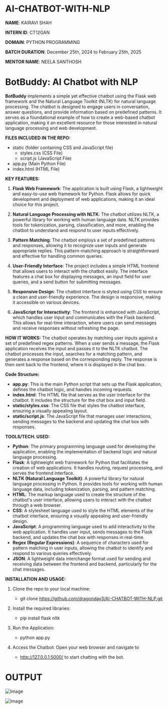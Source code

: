 # AI-CHATBOT-WITH-NLP

**NAME**: KAIRAVI SHAH

**INTERN ID**: CT12GAN

**DOMAIN**: PYTHON PROGRAMMING

**BATCH DURATION**: December 25th, 2024 to February 25th, 2025

**MENTOR NAME**: NEELA SANTHOSH

# **BotBuddy: AI Chatbot with NLP**

**BotBuddy** implements a simple yet effective chatbot using the Flask web framework and the Natural Language Toolkit (NLTK) for natural language processing. The chatbot is designed to engage users in conversation, answer questions, and provide information based on predefined patterns. It serves as a foundational example of how to create a web-based chatbot application, making it an excellent resource for those interested in natural language processing and web development.

**FILES INCLUDED IN THE REPO:**
- static (folder containing CSS and JavaScript file)
  - styles.css (CSS File)
  - script.js (JavaScript File)
- app.py (Main Python File)
- index.html (HTML File)

**KEY FEATURES:**
1. **Flask Web Framework**: The application is built using Flask, a lightweight and easy-to-use web framework for Python. Flask allows for quick development and deployment of web applications, making it an ideal choice for this project.

2. **Natural Language Processing with NLTK**: The chatbot utilizes NLTK, a powerful library for working with human language data. NLTK provides tools for tokenization, parsing, classification, and more, enabling the chatbot to understand and respond to user inputs effectively.

3. **Pattern Matching**: The chatbot employs a set of predefined patterns and responses, allowing it to recognize user inputs and generate appropriate replies. This pattern-matching approach is straightforward and effective for handling common queries.

4. **User-Friendly Interface**: The project includes a simple HTML frontend that allows users to interact with the chatbot easily. The interface features a chat box for displaying messages, an input field for user queries, and a send button for submitting messages.

5. **Responsive Design**: The chatbot interface is styled using CSS to ensure a clean and user-friendly experience. The design is responsive, making it accessible on various devices.

6. **JavaScript for Interactivity**: The frontend is enhanced with JavaScript, which handles user input and communicates with the Flask backend. This allows for real-time interaction, where users can send messages and receive responses without refreshing the page.

**HOW IT WORKS:**
The chatbot operates by matching user inputs against a set of predefined regex patterns. When a user sends a message, the Flask application receives the input and passes it to the NLTK chatbot. The chatbot processes the input, searches for a matching pattern, and generates a response based on the corresponding reply. The response is then sent back to the frontend, where it is displayed in the chat box.

**Code Structure:**
- **app.py**: This is the main Python script that sets up the Flask application, defines the chatbot logic, and handles incoming requests.
- **index.html**: The HTML file that serves as the user interface for the chatbot. It includes the structure for the chat box and input field.
- **static/styles.css**: The CSS file that styles the chatbot interface, ensuring a visually appealing layout.
- **static/script.js**: The JavaScript file that manages user interactions, sending messages to the backend and updating the chat box with responses.

**TOOLS/TECH. USED:**
- **Python**: The primary programming language used for developing the application, enabling the implementation of backend logic and natural language processing.
- **Flask**: A lightweight web framework for Python that facilitates the creation of web applications. It handles routing, request processing, and serves the frontend interface.
- **NLTK (Natural Language Toolkit)**: A powerful library for natural language processing in Python. It provides tools for working with human language data, including tokenization, parsing, and pattern matching.
- **HTML**: The markup language used to create the structure of the chatbot's user interface, allowing users to interact with the chatbot through a web browser.
- **CSS**: A stylesheet language used to style the HTML elements of the chatbot interface, ensuring a visually appealing and user-friendly design.
- **JavaScript**: A programming language used to add interactivity to the web application. It handles user input, sends messages to the Flask backend, and updates the chat box with responses in real-time.
- **Regex (Regular Expressions)**: A sequence of characters used for pattern matching in user inputs, allowing the chatbot to identify and respond to various queries effectively.
- **JSON**: A lightweight data interchange format used for sending and receiving data between the frontend and backend, particularly for the chat messages.

**INSTALLATION AND USAGE:**
1. Clone the repo to your local machine:
   - git clone https://github.com/dragonday3/AI-CHATBOT-WITH-NLP.git

2. Install the required libraries:
   - pip install flask nltk

3. Run the Application:
   - python app.py

4. Access the Chatbot: Open your web browser and navigate to
   - http://127.0.0.1:5000/
   to start chatting with the bot.

# **OUTPUT**
![Image](https://github.com/user-attachments/assets/e792c167-ab06-4346-9532-80c82329553a)

![Image](https://github.com/user-attachments/assets/c52dbd1e-6f7f-49a3-b3d6-e2fecdc5e81f)
